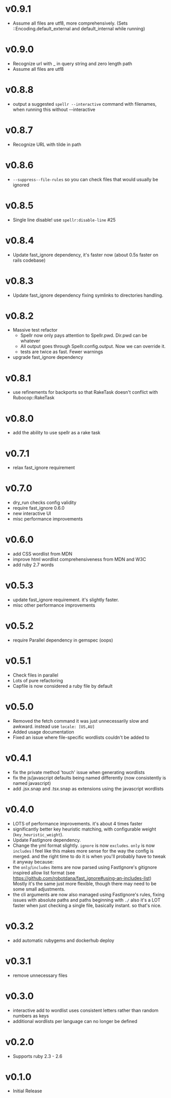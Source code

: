 # v0.9.1
- Assume all files are utf8, more comprehensively. (Sets ::Encoding.default_external and default_internal while running)

# v0.9.0
- Recognize url with _ in query string and zero length path
- Assume all files are utf8

# v0.8.8
- output a suggested `spellr --interactive` command with filenames, when running this without --interactive

# v0.8.7
- Recognize URL with tilde in path

# v0.8.6
- `--suppress--file-rules` so you can check files that would usually be ignored

# v0.8.5
- Single line disable! use `spellr:disable-line` #25

# v0.8.4
- Update fast_ignore dependency, it's faster now (about 0.5s faster on rails codebase)

# v0.8.3
- Update fast_ignore dependency fixing symlinks to directories handling.

# v0.8.2
- Massive test refactor
  - Spellr now only pays attention to Spellr.pwd. Dir.pwd can be whatever
  - All output goes through Spellr.config.output. Now we can override it.
  - tests are twice as fast. Fewer warnings
- upgrade fast_ignore dependency

# v0.8.1
- use refinements for backports so that RakeTask doesn't conflict with Rubocop::RakeTask

# v0.8.0
- add the ability to use spellr as a rake task

# v0.7.1
- relax fast_ignore requirement

# v0.7.0
- dry_run checks config validity
- require fast_ignore 0.6.0
- new interactive UI
- misc performance improvements

# v0.6.0
- add CSS wordlist from MDN
- improve html wordlist comprehensiveness from MDN and W3C
- add ruby 2.7 words

# v0.5.3
- update fast_ignore requirement. it's slightly faster.
- misc other performance improvements

# v0.5.2
- require Parallel dependency in gemspec (oops)

# v0.5.1
- Check files in parallel
- Lots of pure refactoring
- Capfile is now considered a ruby file by default

# v0.5.0
- Removed the fetch command it was just unnecessarily slow and awkward. instead use `locale: [US,AU]`
- Added usage documentation
- Fixed an issue where file-specific wordlists couldn't be added to

# v0.4.1
- fix the private method 'touch' issue when generating wordlists
- fix the js/javascript defaults being named differently (now consistently is named javascript)
- add .jsx.snap and .tsx.snap as extensions using the javascript wordlists

# v0.4.0
- LOTS of performance improvements. it's about 4 times faster
- significantly better key heuristic matching, with configurable weight (`key_heuristic_weight`).
- Update FastIgnore dependency.
- Change the yml format slightly. `ignore` is now `excludes`. `only` is now `includes`
  I feel like this makes more sense for the way the config is merged. and the right time to do it is when you'll probably have to tweak it anyway because:
- the `only`/`includes` items are now parsed using FastIgnore's gitignore inspired allow list format
  (see https://github.com/robotdana/fast_ignore#using-an-includes-list)
  Mostly it's the same just more flexible, though there may need to be some small adjustments.
- the cli arguments are now also managed using FastIgnore's rules, fixing issues with absolute paths and paths beginning with `./` also it's a LOT faster when just checking a single file, basically instant. so that's nice.

# v0.3.2
- add automatic rubygems and dockerhub deploy

# v0.3.1
- remove unnecessary files

# v0.3.0
- interactive add to wordlist uses consistent letters rather than random numbers as keys
- additional wordlists per language can no longer be defined

# v0.2.0
- Supports ruby 2.3 - 2.6

# v0.1.0
- Initial Release
